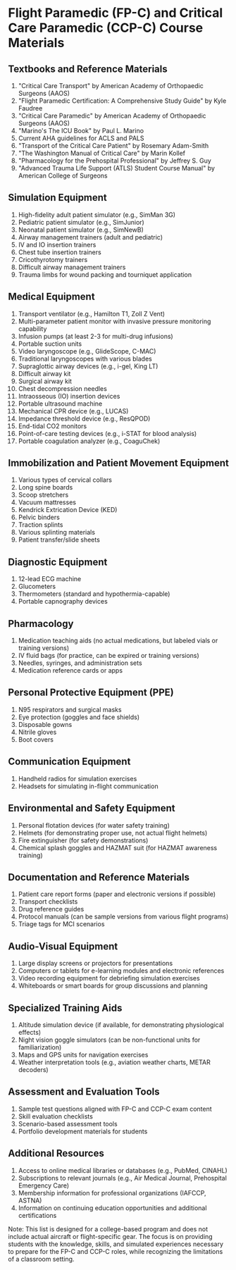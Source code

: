 # Flight Paramedic (FP-C) and Critical Care Paramedic (CCP-C) Course Materials

## Textbooks and Reference Materials

1. "Critical Care Transport" by American Academy of Orthopaedic Surgeons (AAOS)
2. "Flight Paramedic Certification: A Comprehensive Study Guide" by Kyle Faudree
3. "Critical Care Paramedic" by American Academy of Orthopaedic Surgeons (AAOS)
4. "Marino's The ICU Book" by Paul L. Marino
5. Current AHA guidelines for ACLS and PALS
6. "Transport of the Critical Care Patient" by Rosemary Adam-Smith
7. "The Washington Manual of Critical Care" by Marin Kollef
8. "Pharmacology for the Prehospital Professional" by Jeffrey S. Guy
9. "Advanced Trauma Life Support (ATLS) Student Course Manual" by American College of Surgeons

## Simulation Equipment

1. High-fidelity adult patient simulator (e.g., SimMan 3G)
2. Pediatric patient simulator (e.g., SimJunior)
3. Neonatal patient simulator (e.g., SimNewB)
4. Airway management trainers (adult and pediatric)
5. IV and IO insertion trainers
6. Chest tube insertion trainers
7. Cricothyrotomy trainers
8. Difficult airway management trainers
9. Trauma limbs for wound packing and tourniquet application

## Medical Equipment

1. Transport ventilator (e.g., Hamilton T1, Zoll Z Vent)
2. Multi-parameter patient monitor with invasive pressure monitoring capability
3. Infusion pumps (at least 2-3 for multi-drug infusions)
4. Portable suction units
5. Video laryngoscope (e.g., GlideScope, C-MAC)
6. Traditional laryngoscopes with various blades
7. Supraglottic airway devices (e.g., i-gel, King LT)
8. Difficult airway kit
9. Surgical airway kit
10. Chest decompression needles
11. Intraosseous (IO) insertion devices
12. Portable ultrasound machine
13. Mechanical CPR device (e.g., LUCAS)
14. Impedance threshold device (e.g., ResQPOD)
15. End-tidal CO2 monitors
16. Point-of-care testing devices (e.g., i-STAT for blood analysis)
17. Portable coagulation analyzer (e.g., CoaguChek)

## Immobilization and Patient Movement Equipment

1. Various types of cervical collars
2. Long spine boards
3. Scoop stretchers
4. Vacuum mattresses
5. Kendrick Extrication Device (KED)
6. Pelvic binders
7. Traction splints
8. Various splinting materials
9. Patient transfer/slide sheets

## Diagnostic Equipment

1. 12-lead ECG machine
2. Glucometers
3. Thermometers (standard and hypothermia-capable)
4. Portable capnography devices

## Pharmacology

1. Medication teaching aids (no actual medications, but labeled vials or training versions)
2. IV fluid bags (for practice, can be expired or training versions)
3. Needles, syringes, and administration sets
4. Medication reference cards or apps

## Personal Protective Equipment (PPE)

1. N95 respirators and surgical masks
2. Eye protection (goggles and face shields)
3. Disposable gowns
4. Nitrile gloves
5. Boot covers

## Communication Equipment

1. Handheld radios for simulation exercises
2. Headsets for simulating in-flight communication

## Environmental and Safety Equipment

1. Personal flotation devices (for water safety training)
2. Helmets (for demonstrating proper use, not actual flight helmets)
3. Fire extinguisher (for safety demonstrations)
4. Chemical splash goggles and HAZMAT suit (for HAZMAT awareness training)

## Documentation and Reference Materials

1. Patient care report forms (paper and electronic versions if possible)
2. Transport checklists
3. Drug reference guides
4. Protocol manuals (can be sample versions from various flight programs)
5. Triage tags for MCI scenarios

## Audio-Visual Equipment

1. Large display screens or projectors for presentations
2. Computers or tablets for e-learning modules and electronic references
3. Video recording equipment for debriefing simulation exercises
4. Whiteboards or smart boards for group discussions and planning

## Specialized Training Aids

1. Altitude simulation device (if available, for demonstrating physiological effects)
2. Night vision goggle simulators (can be non-functional units for familiarization)
3. Maps and GPS units for navigation exercises
4. Weather interpretation tools (e.g., aviation weather charts, METAR decoders)

## Assessment and Evaluation Tools

1. Sample test questions aligned with FP-C and CCP-C exam content
2. Skill evaluation checklists
3. Scenario-based assessment tools
4. Portfolio development materials for students

## Additional Resources

1. Access to online medical libraries or databases (e.g., PubMed, CINAHL)
2. Subscriptions to relevant journals (e.g., Air Medical Journal, Prehospital Emergency Care)
3. Membership information for professional organizations (IAFCCP, ASTNA)
4. Information on continuing education opportunities and additional certifications

Note: This list is designed for a college-based program and does not include actual aircraft or flight-specific gear. The focus is on providing students with the knowledge, skills, and simulated experiences necessary to prepare for the FP-C and CCP-C roles, while recognizing the limitations of a classroom setting.
